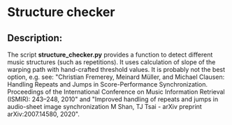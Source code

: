 # Structure checker

## Description:
The script **structure_checker.py** provides a function to detect different music structures (such as repetitions). It uses calculation of slope of the warping path with
hand-crafted threshold values. It is probably not the best option, e.g. see: "Christian Fremerey, Meinard Müller, and Michael Clausen: Handling Repeats and Jumps in Score-Performance Synchronization. 
Proceedings of the International Conference on Music Information Retrieval (ISMIR): 243–248, 2010" and "Improved handling of repeats and jumps in audio-sheet image synchronization
M Shan, TJ Tsai - arXiv preprint arXiv:2007.14580, 2020".




